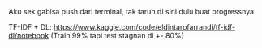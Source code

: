 Aku sek gabisa push dari terminal, tak taruh di sini dulu buat progressnya

TF-IDF + DL: https://www.kaggle.com/code/eldintarofarrandi/tf-idf-dl/notebook
(Train 99% tapi test stagnan di +- 80%)
